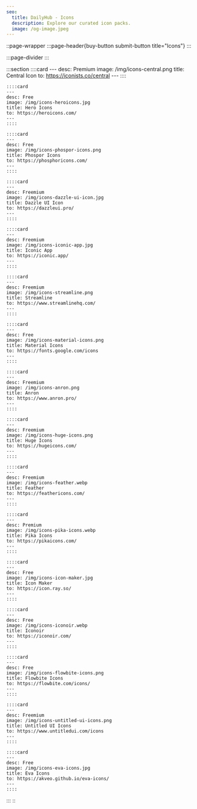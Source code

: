 ```yaml
---
seo:
  title: DailyHub - Icons
  description: Explore our curated icon packs.
  image: /og-image.jpeg
---
```


::page-wrapper
  :::page-header{buy-button submit-button title="Icons"}
  :::

  :::page-divider
  :::

  :::section
    ::::card
    ---
    desc: Premium
    image: /img/icons-central.png
    title: Central Icon
    to: https://iconists.co/central
    ---
    ::::

    ::::card
    ---
    desc: Free
    image: /img/icons-heroicons.jpg
    title: Hero Icons
    to: https://heroicons.com/
    ---
    ::::

    ::::card
    ---
    desc: Free
    image: /img/icons-phospor-icons.png
    title: Phospor Icons
    to: https://phosphoricons.com/
    ---
    ::::

    ::::card
    ---
    desc: Freemium
    image: /img/icons-dazzle-ui-icon.jpg
    title: Dazzle UI Icon
    to: https://dazzleui.pro/
    ---
    ::::

    ::::card
    ---
    desc: Freemium
    image: /img/icons-iconic-app.jpg
    title: Iconic App
    to: https://iconic.app/
    ---
    ::::

    ::::card
    ---
    desc: Freemium
    image: /img/icons-streamline.png
    title: Streamline
    to: https://www.streamlinehq.com/
    ---
    ::::

    ::::card
    ---
    desc: Free
    image: /img/icons-material-icons.png
    title: Material Icons
    to: https://fonts.google.com/icons
    ---
    ::::

    ::::card
    ---
    desc: Freemium
    image: /img/icons-anron.png
    title: Anron
    to: https://www.anron.pro/
    ---
    ::::

    ::::card
    ---
    desc: Freemium
    image: /img/icons-huge-icons.png
    title: Huge Icons
    to: https://hugeicons.com/
    ---
    ::::

    ::::card
    ---
    desc: Freemium
    image: /img/icons-feather.webp
    title: Feather
    to: https://feathericons.com/
    ---
    ::::

    ::::card
    ---
    desc: Premium
    image: /img/icons-pika-icons.webp
    title: Pika Icons
    to: https://pikaicons.com/
    ---
    ::::

    ::::card
    ---
    desc: Free
    image: /img/icons-icon-maker.jpg
    title: Icon Maker
    to: https://icon.ray.so/
    ---
    ::::

    ::::card
    ---
    desc: Free
    image: /img/icons-iconoir.webp
    title: Iconoir
    to: https://iconoir.com/
    ---
    ::::

    ::::card
    ---
    desc: Free
    image: /img/icons-flowbite-icons.png
    title: Flowbite Icons
    to: https://flowbite.com/icons/
    ---
    ::::

    ::::card
    ---
    desc: Freemium
    image: /img/icons-untitled-ui-icons.png
    title: Untitled UI Icons
    to: https://www.untitledui.com/icons
    ---
    ::::

    ::::card
    ---
    desc: Free
    image: /img/icons-eva-icons.jpg
    title: Eva Icons
    to: https://akveo.github.io/eva-icons/
    ---
    ::::
  :::
::
